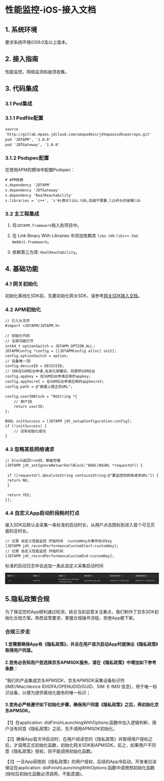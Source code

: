# 性能监控-iOS-接入文档

## 1. 系统环境

要求系统环境iOS9.0及以上版本。

## 2. 接入指南

性能监控，网络监测和崩溃收集。

## 3. 代码集成
### 3.1 Pod集成
### 3.1.1 Podfile配置
`source 'http://gitlab.mpaas.jdcloud.com/umapadmin/jdtmpaassdkspecrepo.git'`  
`pod 'JDTAPM', '1.0.0'`   
`pod 'JDTGateway', '1.0.0'`  

### 3.1.2 Podspec配置
在使用APM的模块中配置Podspec：

`# APM依赖`    
`s.dependency 'JDTAPM'`  
`s.dependency 'JDTGateway'`  
`s.dependency 'RealReachability'`  
`s.libraries = 'c++', 'z'#z表示libz.tdb,后缀不需要,lib开头的省略lib`  

### 3.2 主工程集成

1. 将`JDTAPM.framework`拖入到项目中。

2. 在 Link Binary With Libraries 中添加依赖库 `libz.tdb` `libc++.tbd` `WebKit.framework`。

3. 依赖第三方库: `RealReachability`。


## 4. 基础功能

### 4.1 网关初始化

初始化离线化SDK前，先要初始化网关SDK，请参考[网关SDK接入文档](../../Mobile-Gateway/SDK/ios.md)。

### 4.2 APM初始化

```
// 引入头文件
#import <JDTAPM/JDTAPM.h>

// 初始化代码
// 全部功能打开
int64_t optionSwitch = JDTAPM_OPTION_ALL；
JDTAPMConfig *config = [[JDTAPMConfig alloc] init];
config.optionSwitch = option;
// 设备唯一ID
config.deviceID = DEVICEID;
// SDK在SGM后台申请,私有化部署后，将提供SGM后台
config.appkey = 在SGM后台申请应用的appkey; 
config.appSecret = 在SGM后台申请应用的appSecret;
config.path = @"数据上报主机URL";

config.userIDBlock = ^NSString *{
    // 用户ID
    return userID;
};

BOOL initSuccess = [JDTAPM jdt_setupConfiguration:config];
if (!initSuccess) {
    // 没有初始化成功
}
```

### 4.3 忽略某些网络请求

```
// block返回true的，都被忽略
[JDTAPM jdt_setIgnoreNetworkUrlBlock:^BOOL(NSURL *requestUrl) {

 if ([requestUrl.absoluteString containsString:@"要监控的网络请求URL"]) {
 return NO;
 }
 
 return YES;
}];
```

### 4.4 自定义App启动阶段耗时打点
接入SDK后默认会采集一条标准的启动时长，从用户点击图标到进入首个可见页面的总时长。


```
// 记录 自定义性能监控 开始时间  customKey为事件标识key
[JDTAPM jdt_recordPerformanceCustomStart:customKey];
// 记录 自定义性能监控 开始时间
[JDTAPM jdt_recordPerformanceCustomEnd:customKey];
```

标准的启动日志中会追加一条此自定义采集启动时间

![](../../../../image/MPaas/APM/iOS/16031850126483.jpg)

## 5.隐私政策合规

为了保证您的App顺利通过检测，结合当前监管关注重点，我们制作了京东SDK初始化合规方案。熟悉监管要求，掌握合规操作流程，拒绝App被下架。

### 合规三步走

#### 1.您需要确保App有《隐私政策》，并且在用户首次启动App时就弹出《隐私政策》取得用户同意。

#### 2.您务必告知用户您选择京东APMSDK服务，请在《隐私政策》中增加如下参考条款：

“我们的产品集成京东APMSDK，京东APMSDK采集设备标识符(IMEI/Mac/device ID/IDFA/OPENUDID/GUID、SIM 卡 IMSI 信息)，用于唯一标识设备，以便为提供离线化服务的唯一标识；

#### 3.您务必严格遵守如下初始化步骤，确保用户同意《隐私政策》之后，再初始化京东APMSDK。

【1】在application: didFinishLaunchingWithOptions:函数中加入逻辑判断，用户没有同意《隐私政策》之前，先不调用APMSDK初始化。

【2】确保App首次冷启动时，在用户阅读您的《隐私政策》并取得用户授权之后，才调用正式初始化函数，初始化网关SDK和APMSDK。反之，如果用户不同意《隐私政策》授权，则不能调用初始化函数。

【3】一旦App获取到《隐私政策》的用户授权，后续的App冷启动，开发者应该保证在application: didFinishLaunchingWithOptions:函数中调用预初始化函数(授权后初始化函数必须调用，不能遗漏)。